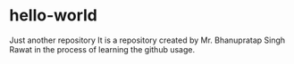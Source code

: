 # hello-world
Just another repository
It is a repository created by Mr. Bhanupratap Singh Rawat in the process of learning the github usage. 
